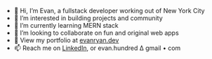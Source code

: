 - 👋 Hi, I’m Evan, a fullstack developer working out of New York City
- 👀 I’m interested in building projects and community
- 🌱 I’m currently learning MERN stack
- 💞️ I’m looking to collaborate on fun and original web apps
- 🐷 View my portfolio at [evanryan.dev](https://evanryan.dev)
- 📫 Reach me on [LinkedIn](https://www.linkedin.com/in/evan-ryan-1a2b07131/), or evan.hundred ∆ gmail • com

<!---
evanhundred/evanhundred is a ✨ special ✨ repository because its `README.md` (this file) appears on your GitHub profile.
You can click the Preview link to take a look at your changes.
--->
